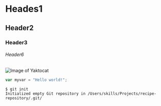 # Heades1
## Header2
### Header3
###### Header6

![Image of Yaktocat](https://octodex.github.com/images/yaktocat.png)

```javascript
var myvar = "Hello world!";
```
```
$ git init
Initialized empty Git repository in /Users/skills/Projects/recipe-repository/.git/
```

